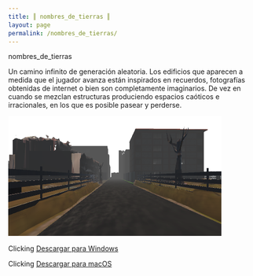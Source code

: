 ```yaml
---
title: ║ nombres_de_tierras ║
layout: page
permalink: /nombres_de_tierras/
---
```


nombres_de_tierras

Un camino infinito de generación aleatoria. Los edificios que aparecen a medida que el jugador avanza están inspirados en recuerdos, fotografías obtenidas de internet o bien son completamente imaginarios. De vez en cuando se mezclan estructuras produciendo espacios caóticos e irracionales, en los que es posible pasear y perderse.




![ndt](/assets/images/Nombres_de_tierras%201.jpg)





Clicking [Descargar para Windows](https://github.com/lizeron/nombres_de_tierras/releases/tag/V1.3)

Clicking [Descargar para macOS](https://github.com/lizeron/nombres_de_tierras/releases/tag/V1.3.1)


